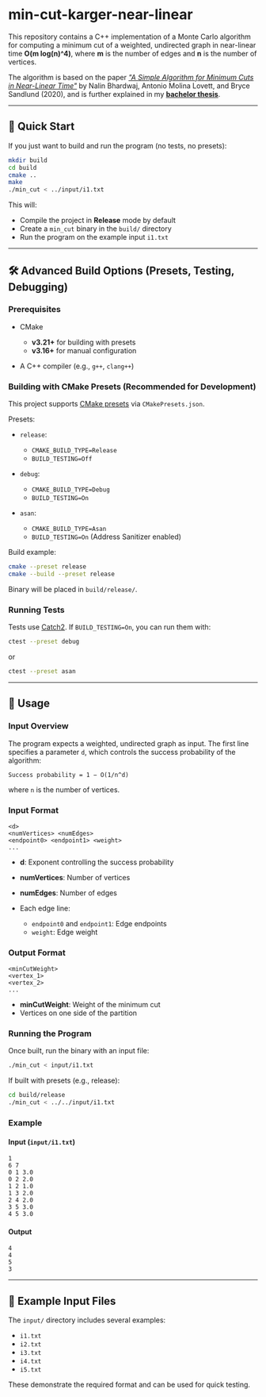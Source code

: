 # min-cut-karger-near-linear

This repository contains a C++ implementation of a Monte Carlo algorithm for computing a minimum cut of a weighted, undirected graph in near-linear time **O(m log(n)^4)**, where **m** is the number of edges and **n** is the number of vertices.

The algorithm is based on the paper [*"A Simple Algorithm for Minimum Cuts in Near-Linear Time"*](https://arxiv.org/abs/1908.11829) by Nalin Bhardwaj, Antonio Molina Lovett, and Bryce Sandlund (2020), and is further explained in my [**bachelor thesis**](./docs/thesis.pdf).

---

## 🔧 Quick Start

If you just want to build and run the program (no tests, no presets):

```sh
mkdir build
cd build
cmake ..
make
./min_cut < ../input/i1.txt
````

This will:

* Compile the project in **Release** mode by default
* Create a `min_cut` binary in the `build/` directory
* Run the program on the example input `i1.txt`

---

## 🛠 Advanced Build Options (Presets, Testing, Debugging)

### Prerequisites

* CMake

  * **v3.21+** for building with presets
  * **v3.16+** for manual configuration
* A C++ compiler (e.g., `g++`, `clang++`)

### Building with CMake Presets (Recommended for Development)

This project supports [CMake presets](https://cmake.org/cmake/help/latest/manual/cmake-presets.7.html) via `CMakePresets.json`.

Presets:

* `release`:

  * `CMAKE_BUILD_TYPE=Release`
  * `BUILD_TESTING=Off`
* `debug`:

  * `CMAKE_BUILD_TYPE=Debug`
  * `BUILD_TESTING=On`
* `asan`:

  * `CMAKE_BUILD_TYPE=Asan`
  * `BUILD_TESTING=On` (Address Sanitizer enabled)

Build example:

```sh
cmake --preset release
cmake --build --preset release
```

Binary will be placed in `build/release/`.

### Running Tests

Tests use [Catch2](https://github.com/catchorg/Catch2). If `BUILD_TESTING=On`, you can run them with:

```sh
ctest --preset debug
```

or

```sh
ctest --preset asan
```

---

## 🚀 Usage

### Input Overview

The program expects a weighted, undirected graph as input. The first line specifies a parameter `d`, which controls the success probability of the algorithm:

```
Success probability = 1 − O(1/n^d)
```

where `n` is the number of vertices.

### Input Format

```
<d>
<numVertices> <numEdges>
<endpoint0> <endpoint1> <weight>
...
```

* **d**: Exponent controlling the success probability
* **numVertices**: Number of vertices
* **numEdges**: Number of edges
* Each edge line:

  * `endpoint0` and `endpoint1`: Edge endpoints
  * `weight`: Edge weight

### Output Format

```
<minCutWeight>
<vertex_1>
<vertex_2>
...
```

* **minCutWeight**: Weight of the minimum cut
* Vertices on one side of the partition

### Running the Program

Once built, run the binary with an input file:

```sh
./min_cut < input/i1.txt
```

If built with presets (e.g., release):

```sh
cd build/release
./min_cut < ../../input/i1.txt
```

### Example

#### Input (`input/i1.txt`)

```
1
6 7
0 1 3.0
0 2 2.0
1 2 1.0
1 3 2.0
2 4 2.0
3 5 3.0
4 5 3.0
```

#### Output

```
4
4
5
3
```

---

## 📁 Example Input Files

The `input/` directory includes several examples:

* `i1.txt`
* `i2.txt`
* `i3.txt`
* `i4.txt`
* `i5.txt`

These demonstrate the required format and can be used for quick testing.

